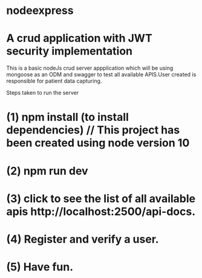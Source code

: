 # nodeexpress
# A crud application with JWT security implementation

This is a basic nodeJs crud server appplication which will be using mongoose as an ODM and swagger to test all available APIS.User created is responsible for patient data capturing.

Steps taken to run the server

# (1) npm install (to install dependencies) // This project has been created using node version 10
# (2) npm run dev
# (3) click to see the list of all available apis http://localhost:2500/api-docs.
# (4) Register and verify a user.
# (5) Have fun.
